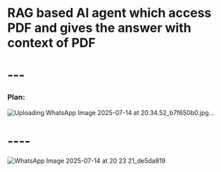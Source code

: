 # RAG based AI agent which access PDF and gives the answer with context of PDF

# ---
### Plan:

![Uploading WhatsApp Image 2025-07-14 at 20.34.52_b7f650b0.jpg…]()

# ----
![WhatsApp Image 2025-07-14 at 20 23 21_de5da819](https://github.com/user-attachments/assets/496d5114-9b0b-425b-884c-a816966e0226)

